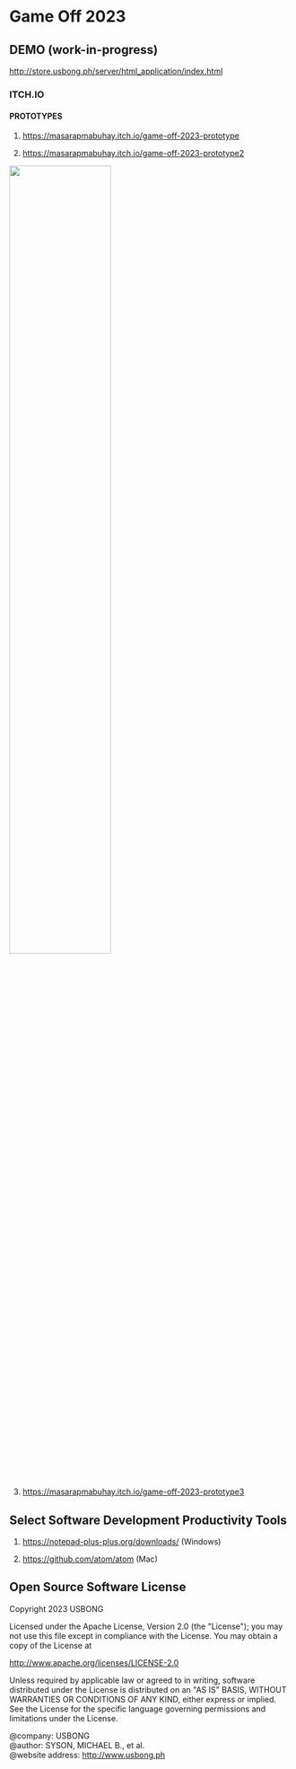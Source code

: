 # Game Off 2023

## DEMO (work-in-progress)

http://store.usbong.ph/server/html_application/index.html

### ITCH.IO

#### PROTOTYPES

1) https://masarapmabuhay.itch.io/game-off-2023-prototype

2) https://masarapmabuhay.itch.io/game-off-2023-prototype2

<img src="https://github.com/usbong/game-off-2023/blob/main/screenshots/usbongGameOff2023V20231120T1547.png" width="60%">

3) https://masarapmabuhay.itch.io/game-off-2023-prototype3


## Select Software Development Productivity Tools

1) https://notepad-plus-plus.org/downloads/ (Windows)
 
2) https://github.com/atom/atom (Mac)

## Open Source Software License

Copyright 2023 USBONG

Licensed under the Apache License, Version 2.0 (the "License"); you may not use this file except in compliance with the License. You may obtain a copy of the License at

   http://www.apache.org/licenses/LICENSE-2.0
  
Unless required by applicable law or agreed to in writing, software distributed under the License is distributed on an "AS IS" BASIS, WITHOUT WARRANTIES OR CONDITIONS OF ANY KIND, either express or implied. See the License for the specific language governing permissions and limitations under the License.

@company: USBONG<br/>
@author: SYSON, MICHAEL B., et al.<br/>
@website address: http://www.usbong.ph<br/>
